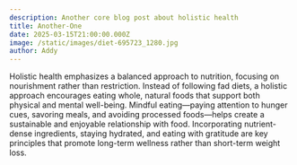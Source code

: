 ```yaml
---
description: Another core blog post about holistic health
title: Another-One
date: 2025-03-15T21:00:00.000Z
image: /static/images/diet-695723_1280.jpg
author: Addy
---
```


Holistic health emphasizes a balanced approach to nutrition, focusing on nourishment rather than restriction. Instead of following fad diets, a holistic approach encourages eating whole, natural foods that support both physical and mental well-being. Mindful eating—paying attention to hunger cues, savoring meals, and avoiding processed foods—helps create a sustainable and enjoyable relationship with food. Incorporating nutrient-dense ingredients, staying hydrated, and eating with gratitude are key principles that promote long-term wellness rather than short-term weight loss.
